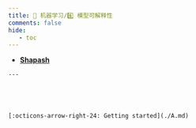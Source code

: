 ```yaml
---
title: 🎁 机器学习/6️⃣ 模型可解释性
comments: false
hide:
   - toc
---
```


<div class="grid cards index-info" markdown>

-    __[Shapash](./A.md)__

	---

	

	

	[:octicons-arrow-right-24: Getting started](./A.md)

</div>